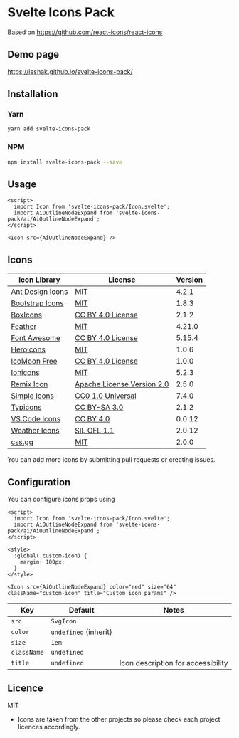 # Svelte Icons Pack

Based on https://github.com/react-icons/react-icons

## Demo page
https://leshak.github.io/svelte-icons-pack/

## Installation

### Yarn

```bash
yarn add svelte-icons-pack
```

### NPM

```bash
npm install svelte-icons-pack --save
```

## Usage

```svelte
<script>
  import Icon from 'svelte-icons-pack/Icon.svelte';
  import AiOutlineNodeExpand from 'svelte-icons-pack/ai/AiOutlineNodeExpand';
</script>

<Icon src={AiOutlineNodeExpand} />
```

## Icons

| Icon Library                                                       | License                                    | Version |
| ------------------------------------------------------------------ | ------------------------------------------ | ------- |
[Ant Design Icons](https://github.com/ant-design/ant-design-icons)|[MIT](https://opensource.org/licenses/MIT)|4.2.1
[Bootstrap Icons](https://github.com/twbs/icons)|[MIT](https://opensource.org/licenses/MIT)|1.8.3
[BoxIcons](https://github.com/atisawd/boxicons)|[CC BY 4.0 License](https://creativecommons.org/licenses/by/4.0/)|2.1.2
[Feather](https://feathericons.com/)|[MIT](https://github.com/feathericons/feather/blob/master/LICENSE)|4.21.0
[Font Awesome](https://fontawesome.com/)|[CC BY 4.0 License](https://creativecommons.org/licenses/by/4.0/)|5.15.4
[Heroicons](https://github.com/refactoringui/heroicons)|[MIT](https://github.com/tailwindlabs/heroicons/blob/master/LICENSE)|1.0.6
[IcoMoon Free](https://github.com/Keyamoon/IcoMoon-Free)|[CC BY 4.0 License](https://creativecommons.org/licenses/by/4.0/)|1.0.0
[Ionicons](https://ionicons.com/)|[MIT](https://github.com/ionic-team/ionicons/blob/master/LICENSE)|5.2.3
[Remix Icon](https://github.com/Remix-Design/RemixIcon)|[Apache License Version 2.0](http://www.apache.org/licenses/)|2.5.0
[Simple Icons](https://simpleicons.org/)|[CC0 1.0 Universal](https://creativecommons.org/publicdomain/zero/1.0/)|7.4.0
[Typicons](http://s-ings.com/typicons/)|[CC BY-SA 3.0](https://creativecommons.org/licenses/by-sa/3.0/)|2.1.2
[VS Code Icons](https://github.com/microsoft/vscode-codicons)|[CC BY 4.0](https://creativecommons.org/licenses/by/4.0/)|0.0.12
[Weather Icons](https://erikflowers.github.io/weather-icons/)|[SIL OFL 1.1](http://scripts.sil.org/OFL)|2.0.12
[css.gg](https://github.com/astrit/css.gg)|[MIT](https://opensource.org/licenses/MIT)|2.0.0

You can add more icons by submitting pull requests or creating issues.

## Configuration

You can configure icons props using

```svelte
<script>
  import Icon from 'svelte-icons-pack/Icon.svelte';
  import AiOutlineNodeExpand from 'svelte-icons-pack/ai/AiOutlineNodeExpand';
</script>

<style>
  :global(.custom-icon) {
    margin: 100px;
  }
</style>

<Icon src={AiOutlineNodeExpand} color="red" size="64" className="custom-icon" title="Custom icon params" />
```

| Key         | Default               | Notes                              |
| ----------- | --------------------- | ---------------------------------- |
| `src`       | `SvgIcon`             |                                    |
| `color`     | `undefined` (inherit) |                                    |
| `size`      | `1em`                 |                                    |
| `className` | `undefined`           |                                    |
| `title`     | `undefined`           | Icon description for accessibility |

## Licence

MIT

- Icons are taken from the other projects so please check each project licences accordingly.
